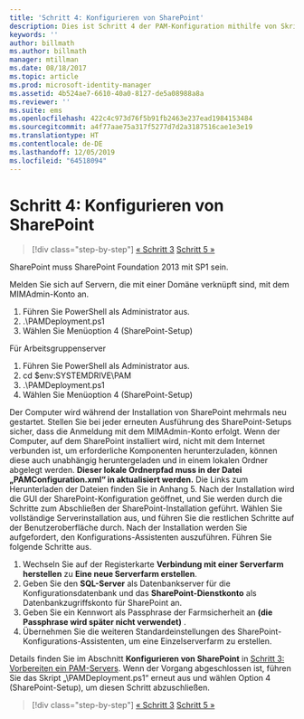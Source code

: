 ```yaml
---
title: 'Schritt 4: Konfigurieren von SharePoint'
description: Dies ist Schritt 4 der PAM-Konfiguration mithilfe von Skripts. In diesem Schritt konfigurieren Sie SharePoint so, dass es als Teil Ihrer PAM-Bereitstellung verwendet werden kann.
keywords: ''
author: billmath
ms.author: billmath
manager: mtillman
ms.date: 08/18/2017
ms.topic: article
ms.prod: microsoft-identity-manager
ms.assetid: 4b524ae7-6610-40a0-8127-de5a08988a8a
ms.reviewer: ''
ms.suite: ems
ms.openlocfilehash: 422c4c973d76f5b91fb2463e237ead1984153484
ms.sourcegitcommit: a4f77aae75a317f5277d7d2a3187516cae1e3e19
ms.translationtype: HT
ms.contentlocale: de-DE
ms.lasthandoff: 12/05/2019
ms.locfileid: "64518094"
---
```

# <a name="step-4-configuring-sharepoint"></a>Schritt 4: Konfigurieren von SharePoint

> [!div class="step-by-step"]
> [« Schritt 3](sp1-step3-installing-configuring-sql.md)
> [Schritt 5 »](sp1-step5-configuring-pam.md)

SharePoint muss SharePoint Foundation 2013 mit SP1 sein.

Melden Sie sich auf Servern, die mit einer Domäne verknüpft sind, mit dem MIMAdmin-Konto an.

1. Führen Sie PowerShell als Administrator aus.
2.  .\PAMDeployment.ps1
3.  Wählen Sie Menüoption 4 (SharePoint-Setup)


Für Arbeitsgruppenserver

1. Führen Sie PowerShell als Administrator aus.
2.  cd $env:SYSTEMDRIVE\PAM
3.  .\PAMDeployment.ps1
4. Wählen Sie Menüoption 4 (SharePoint-Setup)

Der Computer wird während der Installation von SharePoint mehrmals neu gestartet. Stellen Sie bei jeder erneuten Ausführung des SharePoint-Setups sicher, dass die Anmeldung mit dem MIMAdmin-Konto erfolgt.
Wenn der Computer, auf dem SharePoint installiert wird, nicht mit dem Internet verbunden ist, um erforderliche Komponenten herunterzuladen, können diese auch unabhängig heruntergeladen und in einem lokalen Ordner abgelegt werden. **Dieser lokale Ordnerpfad muss in der Datei „PAMConfiguration.xml“ in <PrerequisitesBinaryLocation/> aktualisiert werden.** Die Links zum Herunterladen der Dateien finden Sie in Anhang 5.
Nach der Installation wird die GUI der SharePoint-Konfiguration geöffnet, und Sie werden durch die Schritte zum Abschließen der SharePoint-Installation geführt. Wählen Sie vollständige Serverinstallation aus, und führen Sie die restlichen Schritte auf der Benutzeroberfläche durch. Nach der Installation werden Sie aufgefordert, den Konfigurations-Assistenten auszuführen. Führen Sie folgende Schritte aus.

1. Wechseln Sie auf der Registerkarte **Verbindung mit einer Serverfarm herstellen** zu **Eine neue Serverfarm erstellen**.
2. Geben Sie den **SQL-Server** als Datenbankserver für die Konfigurationsdatenbank und das **SharePoint-Dienstkonto** als Datenbankzugriffskonto für SharePoint an.
3. Geben Sie ein Kennwort als Passphrase der Farmsicherheit an **(die Passphrase wird später nicht verwendet)** .
4. Übernehmen Sie die weiteren Standardeinstellungen des SharePoint-Konfigurations-Assistenten, um eine Einzelserverfarm zu erstellen.

Details finden Sie im Abschnitt **Konfigurieren von SharePoint** in [Schritt 3: Vorbereiten ein PAM-Servers](/microsoft-identity-manager/pam/step-3-prepare-pam-server). Wenn der Vorgang abgeschlossen ist, führen Sie das Skript „\PAMDeployment.ps1“ erneut aus und wählen Option 4 (SharePoint-Setup), um diesen Schritt abzuschließen.

> [!div class="step-by-step"]
> [« Schritt 3](sp1-step3-installing-configuring-sql.md)
> [Schritt 5 »](sp1-step5-configuring-pam.md)
